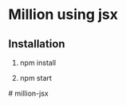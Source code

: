 # Million using jsx

## Installation

1. npm install

2. npm start

<!-- END install generated instructions please keep comment here to allow auto update -->#   m i l l i o n - j s x  
 